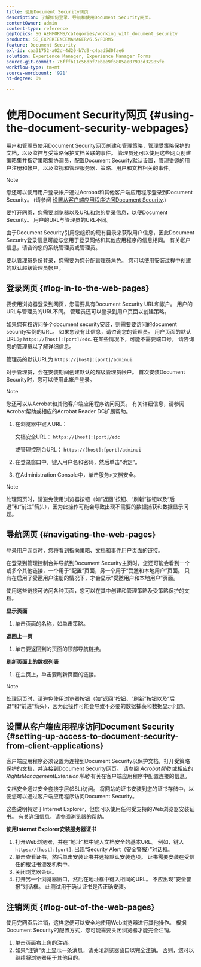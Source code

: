 ```yaml
---
title: 使用Document Security网页
description: 了解如何登录、导航和使用Document Security网页。
contentOwner: admin
content-type: reference
geptopics: SG_AEMFORMS/categories/working_with_document_security
products: SG_EXPERIENCEMANAGER/6.5/FORMS
feature: Document Security
exl-id: caa31752-a02d-4d20-b7d9-c4aad5d0fae6
solution: Experience Manager, Experience Manager Forms
source-git-commit: 76fffb11c56dbf7ebee9f6805ae0799cd32985fe
workflow-type: tm+mt
source-wordcount: '921'
ht-degree: 0%

---
```


# 使用Document Security网页 {#using-the-document-security-webpages}

用户和管理员使用Document Security网页创建和管理策略，管理受策略保护的文档，以及监控与受策略保护文档关联的事件。 管理员还可以使用这些网页创建策略集并指定策略集协调员，配置Document Security默认设置，管理受邀的用户注册和帐户，以及监视和管理服务器、策略、用户和文档相关的事件。

>[!NOTE]
>
>您还可以使用用户登录帐户通过Acrobat和其他客户端应用程序登录到Document Security。 (请参阅 [设置从客户端应用程序访问Document Security](using-document-security-web-pages.md#setting-up-access-to-document-security-from-client-applications).)

要打开网页，您需要浏览器以及URL和您的登录信息，以便Document Security。 用户的URL与管理员的URL不同。

由于Document Security引用您组织的现有目录来获取用户信息，因此Document Security登录信息可能与您用于登录网络和其他应用程序的信息相同。 有关帐户信息，请咨询您的系统管理员或管理员。

要以管理员身份登录，您需要为您分配管理员角色。 您可以使用安装过程中创建的默认超级管理员帐户。

## 登录网页 {#log-in-to-the-web-pages}

要使用浏览器登录到网页，您需要具有Document Security URL和帐户。 用户的URL与管理员的URL不同。 管理员还可以登录到用户页面以创建策略。

如果您有权访问多个document security安装，则需要要访问的document security实例的URL。 如果您没有此信息，请咨询您的管理员。 用户页面的默认URL为 `https://[host]:[port]/edc`. 在某些情况下，可能不需要端口号。 请咨询您的管理员以了解详细信息。

管理员的默认URL为 `https://[host]:[port]/adminui`.

对于管理员，会在安装期间创建默认的超级管理员帐户。 首次安装Document Security时，您可以使用此帐户登录。

>[!NOTE]
>
>您还可以从Acrobat和其他客户端应用程序访问网页。 有关详细信息，请参阅Acrobat帮助或相应的Acrobat Reader DC扩展帮助。

1. 在浏览器中键入URL：

   文档安全URL： `https://[host]:[port]/edc`

   或管理控制台URL： `https://[host]:[port]/adminui`

1. 在登录窗口中，键入用户名和密码，然后单击“确定”。
1. 在Administration Console中，单击服务>文档安全。

>[!NOTE]
>
>处理网页时，请避免使用浏览器按钮（如“返回”按钮、“刷新”按钮以及“后退”和“前进”箭头），因为此操作可能会导致出现不需要的数据捕获和数据显示问题。

## 导航网页 {#navigating-the-web-pages}

登录用户网页时，您将看到指向策略、文档和事件用户页面的链接。

在登录到管理控制台并导航到Document Security主页时，您还可能会看到一个或多个其他链接，一个用于“配置”页面，另一个用于“受邀和本地用户”页面。 只有在启用了受邀用户注册的情况下，才会显示“受邀用户和本地用户”页面。

使用这些链接可访问各种页面，您可以在其中创建和管理策略及受策略保护的文档。

**显示页面**

1. 单击页面的名称，如单击策略。

**返回上一页**

1. 单击要返回到的页面的顶部导航链接。

**刷新页面上的数据列表**

1. 在主页上，单击要刷新页面的链接。

>[!NOTE]
>
>处理网页时，请避免使用浏览器按钮（如“返回”按钮、“刷新”按钮以及“后退”和“前进”箭头），因为此操作可能会导致不必要的数据捕获和数据显示问题。

## 设置从客户端应用程序访问Document Security {#setting-up-access-to-document-security-from-client-applications}

客户端应用程序必须设置为连接到Document Security以保护文档，打开受策略保护的文档，并连接到Document Security网页。 请参阅 *Acrobat帮助* 或相应的 *RightsManagementExtension帮助* 有关在客户端应用程序中配置连接的信息。

文档安全通过安全套接字层(SSL)访问。 将网站的证书安装到您的证书存储中，以便您可以通过客户端应用程序访问Document Security。

<!-- Fix broken link See Configuring SSL for information on SSL.-->

这些说明特定于Internet Explorer，但您可以使用任何受支持的Web浏览器安装证书。 有关详细信息，请参阅浏览器的帮助。

**使用Internet Explorer安装服务器证书**

1. 打开Web浏览器，并在“地址”框中键入文档安全的基本URL。 例如，键入 `https://[host]:[port]`. 出现“Security Alert（安全警报）”对话框。
1. 单击查看证书，然后单击安装证书并选择默认安装选项。 证书需要安装在受信任的根证书颁发机构中。
1. 关闭浏览器会话。
1. 打开另一个浏览器窗口，然后在地址框中键入相同的URL。 不应出现“安全警报”对话框。 此测试用于确认证书是否正确安装。

## 注销网页 {#log-out-of-the-web-pages}

使用完网页后注销，这样您便可以安全地使用Web浏览器进行其他操作。 根据Document Security的配置方式，您可能需要关闭浏览器才能完全注销。

1. 单击页面右上角的注销。
1. 如果“注销”页上显示一条消息，请关闭浏览器窗口以完全注销。 否则，您可以继续将浏览器用于其他目的。
